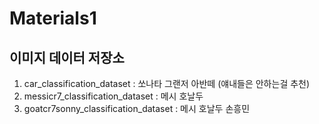 # Materials1
## 이미지 데이터 저장소
 1. car_classification_dataset : 쏘나타 그랜저 아반떼 (얘내들은 안하는걸 추천)
 2. messicr7_classification_dataset : 메시 호날두
 3. goatcr7sonny_classification_dataset : 메시 호날두 손흥민
